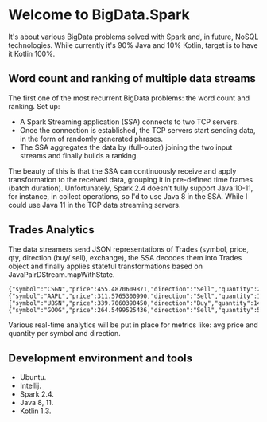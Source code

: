 # Welcome to BigData.Spark

It's about various BigData problems solved with Spark and, in future, NoSQL technologies. While currently it's 90% Java and 10% Kotlin, target is to have it Kotlin 100%.

## Word count and ranking of multiple data streams
The first one of the most recurrent BigData problems: the word count and ranking.
Set up:
- A Spark Streaming application (SSA) connects to two TCP servers.
- Once the connection is established, the TCP servers start sending data, in the form of randomly generated phrases.
- The SSA aggregates the data by (full-outer) joining the two input streams and finally builds a ranking. 

The beauty of this is that the SSA can continuously receive and apply transformation to the received data, grouping it in pre-defined time frames (batch duration).
Unfortunately, Spark 2.4 doesn't fully support Java 10-11, for instance, in collect operations, so I'd to use Java 8 in the SSA. While I could use Java 11 in the TCP data streaming servers.

## Trades Analytics
The data streamers send JSON representations of Trades (symbol, price, qty, direction (buy/ sell), exchange), the SSA decodes them into Trades object and finally applies stateful transformations based on JavaPairDStream.mapWithState.

```
{"symbol":"CSGN","price":455.4870609871,"direction":"Sell","quantity":28,"exchange":"EUREX"}
{"symbol":"AAPL","price":311.5765300990,"direction":"Sell","quantity":14,"exchange":"FTSE"}
{"symbol":"UBSN","price":339.7060390450,"direction":"Buy","quantity":14,"exchange":"NASDAQ"}
{"symbol":"GOOG","price":264.5499525436,"direction":"Sell","quantity":59,"exchange":"FTSE"}
```
Various real-time analytics will be put in place for metrics like: avg price and quantity per symbol and direction. 

## Development environment and tools
- Ubuntu.
- Intellij.
- Spark 2.4.
- Java 8, 11.
- Kotlin 1.3.
